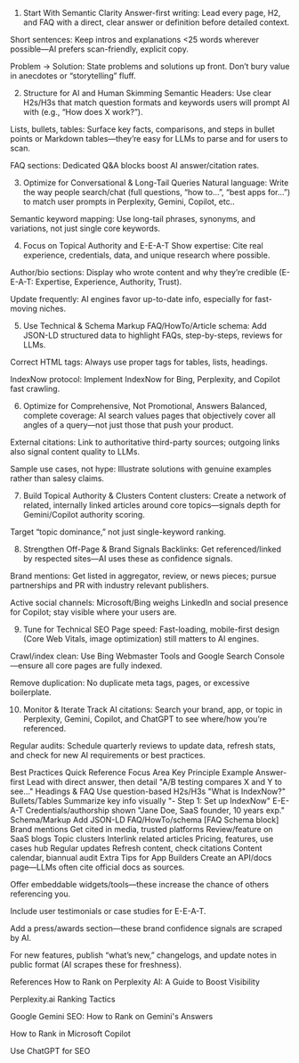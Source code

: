 1. Start With Semantic Clarity
Answer-first writing: Lead every page, H2, and FAQ with a direct, clear answer or definition before detailed context.

Short sentences: Keep intros and explanations <25 words wherever possible—AI prefers scan-friendly, explicit copy.

Problem → Solution: State problems and solutions up front. Don’t bury value in anecdotes or “storytelling” fluff.

2. Structure for AI and Human Skimming
Semantic Headers: Use clear H2s/H3s that match question formats and keywords users will prompt AI with (e.g., “How does X work?”).

Lists, bullets, tables: Surface key facts, comparisons, and steps in bullet points or Markdown tables—they’re easy for LLMs to parse and for users to scan.

FAQ sections: Dedicated Q&A blocks boost AI answer/citation rates.

3. Optimize for Conversational & Long-Tail Queries
Natural language: Write the way people search/chat (full questions, “how to...”, “best apps for...”) to match user prompts in Perplexity, Gemini, Copilot, etc..

Semantic keyword mapping: Use long-tail phrases, synonyms, and variations, not just single core keywords.

4. Focus on Topical Authority and E-E-A-T
Show expertise: Cite real experience, credentials, data, and unique research where possible.

Author/bio sections: Display who wrote content and why they’re credible (E-E-A-T: Expertise, Experience, Authority, Trust).

Update frequently: AI engines favor up-to-date info, especially for fast-moving niches.

5. Use Technical & Schema Markup
FAQ/HowTo/Article schema: Add JSON-LD structured data to highlight FAQs, step-by-steps, reviews for LLMs.

Correct HTML tags: Always use proper tags for tables, lists, headings.

IndexNow protocol: Implement IndexNow for Bing, Perplexity, and Copilot fast crawling.

6. Optimize for Comprehensive, Not Promotional, Answers
Balanced, complete coverage: AI search values pages that objectively cover all angles of a query—not just those that push your product.

External citations: Link to authoritative third-party sources; outgoing links also signal content quality to LLMs.

Sample use cases, not hype: Illustrate solutions with genuine examples rather than salesy claims.

7. Build Topical Authority & Clusters
Content clusters: Create a network of related, internally linked articles around core topics—signals depth for Gemini/Copilot authority scoring.

Target “topic dominance,” not just single-keyword ranking.

8. Strengthen Off-Page & Brand Signals
Backlinks: Get referenced/linked by respected sites—AI uses these as confidence signals.

Brand mentions: Get listed in aggregator, review, or news pieces; pursue partnerships and PR with industry relevant publishers.

Active social channels: Microsoft/Bing weighs LinkedIn and social presence for Copilot; stay visible where your users are.

9. Tune for Technical SEO
Page speed: Fast-loading, mobile-first design (Core Web Vitals, image optimization) still matters to AI engines.

Crawl/index clean: Use Bing Webmaster Tools and Google Search Console—ensure all core pages are fully indexed.

Remove duplication: No duplicate meta tags, pages, or excessive boilerplate.

10. Monitor & Iterate
Track AI citations: Search your brand, app, or topic in Perplexity, Gemini, Copilot, and ChatGPT to see where/how you’re referenced.

Regular audits: Schedule quarterly reviews to update data, refresh stats, and check for new AI requirements or best practices.

Best Practices Quick Reference
Focus Area	Key Principle	Example
Answer-first	Lead with direct answer, then detail	"A/B testing compares X and Y to see..."
Headings & FAQ	Use question-based H2s/H3s	"What is IndexNow?"
Bullets/Tables	Summarize key info visually	"- Step 1: Set up IndexNow"
E-E-A-T	Credentials/authorship shown	"Jane Doe, SaaS founder, 10 years exp."
Schema/Markup	Add JSON-LD FAQ/HowTo/schema	[FAQ Schema block]
Brand mentions	Get cited in media, trusted platforms	Review/feature on SaaS blogs
Topic clusters	Interlink related articles	Pricing, features, use cases hub
Regular updates	Refresh content, check citations	Content calendar, biannual audit
Extra Tips for App Builders
Create an API/docs page—LLMs often cite official docs as sources.

Offer embeddable widgets/tools—these increase the chance of others referencing you.

Include user testimonials or case studies for E-E-A-T.

Add a press/awards section—these brand confidence signals are scraped by AI.

For new features, publish “what’s new,” changelogs, and update notes in public format (AI scrapes these for freshness).

References
How to Rank on Perplexity AI: A Guide to Boost Visibility

Perplexity.ai Ranking Tactics

Google Gemini SEO: How to Rank on Gemini's Answers

How to Rank in Microsoft Copilot

Use ChatGPT for SEO

